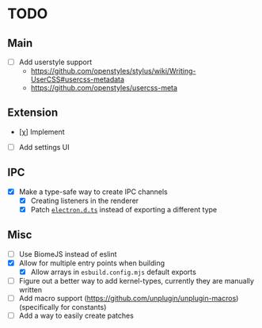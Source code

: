 # TODO

## Main
- [ ] Add userstyle support
  - https://github.com/openstyles/stylus/wiki/Writing-UserCSS#usercss-metadata
  - https://github.com/openstyles/usercss-meta

## Extension
- [χ] Implement
- [ ] Add settings UI


## IPC
- [x] Make a type-safe way to create IPC channels
  - [x] Creating listeners in the renderer
  - [x] Patch [`electron.d.ts`](./types/electron.d.ts) instead of exporting a different type

## Misc
- [ ] Use BiomeJS instead of eslint
- [x] Allow for multiple entry points when building
  - [x] Allow arrays in `esbuild.config.mjs` default exports
- [ ] Figure out a better way to add kernel-types, currently they are manually written
- [ ] Add macro support (https://github.com/unplugin/unplugin-macros) (specifically for constants)
- [ ] Add a way to easily create patches
